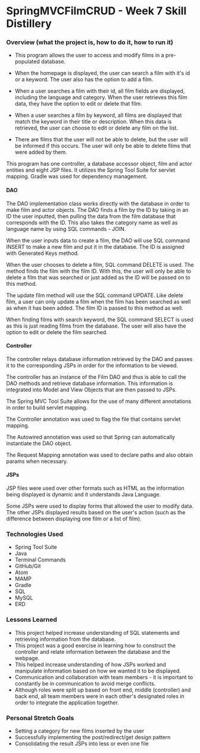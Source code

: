 # SpringMVCFilmCRUD - Week 7 Skill Distillery


### Overview (what the project is, how to do it, how to run it)
- This program allows the user to access and modify films in a pre-populated database.

- When the homepage is displayed, the user can search a film with it's id or a keyword. The user also has the option to add a film.

- When a user searches a film with their id, all film fields are displayed, including the language and category. When the user retrieves this film data, they have the option to edit or delete that film.

- When a user searches a film by keyword, all films are displayed that match the keyword in their title or description. When this data is retrieved, the user can choose to edit or delete any film on the list.

- There are films that the user will not be able to delete, but the user will be informed if this occurs. The user will only be able to delete films that were added by them.

This program has one controller, a database accessor object, film and actor entities and eight JSP files. It utilizes the Spring Tool Suite for servlet mapping. Gradle was used for dependency management.


#### DAO
The DAO implementation class works directly with the database in order to make film and actor objects. The DAO finds a film by the ID by taking in an ID the user inputted, then pulling the data from the film database that corresponds with the ID. This also takes the category name as well as language name by using SQL commands - JOIN.

When the user inputs data to create a film, the DAO will use SQL command INSERT to make a new film and put it in the database. The ID is assigned with Generated Keys method.

When the user chooses to delete a film, SQL command DELETE is used. The method finds the film with the film ID. With this, the user will only be able to delete a film that was searched or just added as the ID will be passed on to this method.

The update film method will use the SQL command UPDATE. Like delete film, a user can only update a film when the film has been searched as well as when it has been added. The film ID is passed to this method as well.

When finding films with search keyword, the SQL command SELECT is used as this is just reading films from the database. The user will also have the option to edit or delete the film searched.

#### Controller
The controller relays database information retrieved by the DAO and passes it to the corresponding JSPs in order for the information to be viewed.

The controller has an instance of the Film DAO and thus is able to call the DAO methods and retrieve database information. This information is integrated into Model and View Objects that are then passed to JSPs.

The Spring MVC Tool Suite allows for the use of many different annotations in order to build servlet mapping.

The Controller annotation was used to flag the file that contains servlet mapping.

The Autowired annotation was used so that Spring can automatically instantiate the DAO object.

The Request Mapping annotation was used to declare paths and also obtain params when necessary.

#### JSPs
JSP files were used over other formats such as HTML as the information being displayed is dynamic and it understands Java Language.

Some JSPs were used to display forms that allowed the user to modify data. The other JSPs displayed results based on the user's action (such as the difference between displaying one film or a list of film).


### Technologies Used
- Spring Tool Suite
- Java
- Terminal Commands
- GitHub/Git
- Atom
- MAMP
- Gradle
- SQL
- MySQL
- ERD


### Lessons Learned
- This project helped increase understanding of SQL statements and retrieving information from the database.
- This project was a good exercise in learning how to construct the controller and relate information between the database and the webpage.
- This helped increase understanding of how JSPs worked and manipulate information based on how we wanted it to be displayed.
- Communication and collaboration with team members - it is important to constantly be in communication to avoid merge conflicts.
- Although roles were split up based on front end, middle (controller) and back end, all team members were in each other's designated roles in order to integrate the application together.


### Personal Stretch Goals
- Setting a category for new films inserted by the user
- Successfully implementing the post/redirect/get design pattern
- Consolidating the result JSPs into less or even one file
